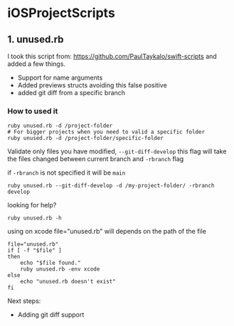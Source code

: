 # iOSProjectScripts

## 1. unused.rb

I took this script from: https://github.com/PaulTaykalo/swift-scripts and added a few things.

- Support for name arguments
- Added previews structs avoiding this false positive
- added git diff from a specific branch

### How to used it

```
ruby unused.rb -d /project-folder
# For bigger projects when you need to valid a specific folder
ruby unused.rb -d /project-folder/specific-folder
```

Validate only files you have modified, `--git-diff-develop` this flag will take the files changed between current branch and `-rbranch` flag

if `-rbranch` is not specified it will be `main`

```
ruby unused.rb --git-diff-develop -d /my-project-folder/ -rbranch develop
```

looking for help?

```
ruby unused.rb -h
```

using on xcode file="unused.rb" will depends on the path of the file

```
file="unused.rb"
if [ -f "$file" ]
then
    echo "$file found."
    ruby unused.rb -env xcode
else
    echo "unused.rb doesn't exist"
fi
```

Next steps:

- Adding git diff support
